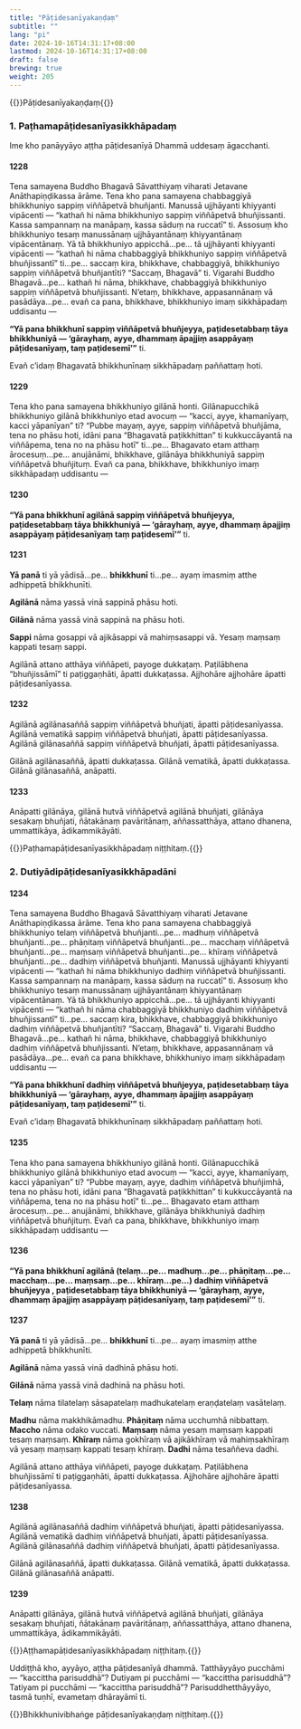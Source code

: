 ```yaml
---
title: "Pāṭidesanīyakaṇḍaṃ"
subtitle: ""
lang: "pi"
date: 2024-10-16T14:31:17+08:00
lastmod: 2024-10-16T14:31:17+08:00
draft: false
brewing: true
weight: 205
---
```


{{<subtitle>}}Pāṭidesanīyakaṇḍaṃ{{</subtitle>}}

### 1. Paṭhamapāṭidesanīyasikkhāpadaṃ

Ime kho panāyyāyo aṭṭha pāṭidesanīyā Dhammā uddesaṃ āgacchanti.

#### 1228

Tena samayena Buddho Bhagavā Sāvatthiyaṃ viharati Jetavane Anāthapiṇḍikassa ārāme. Tena kho pana samayena chabbaggiyā bhikkhuniyo sappiṃ viññāpetvā bhuñjanti. Manussā ujjhāyanti khiyyanti vipācenti — “kathañ hi nāma bhikkhuniyo sappiṃ viññāpetvā bhuñjissanti. Kassa sampannaṃ na manāpaṃ, kassa sāduṃ na ruccatī” ti. Assosuṃ kho bhikkhuniyo tesaṃ manussānaṃ ujjhāyantānaṃ khiyyantānaṃ vipācentānaṃ. Yā tā bhikkhuniyo appicchā…pe… tā ujjhāyanti khiyyanti vipācenti — “kathañ hi nāma chabbaggiyā bhikkhuniyo sappiṃ viññāpetvā bhuñjissantī” ti…pe… saccaṃ kira, bhikkhave, chabbaggiyā, bhikkhuniyo sappiṃ viññāpetvā bhuñjantīti? “Saccaṃ, Bhagavā” ti. Vigarahi Buddho Bhagavā…pe… kathañ hi nāma, bhikkhave, chabbaggiyā bhikkhuniyo sappiṃ viññāpetvā bhuñjissanti. N’etaṃ, bhikkhave, appasannānaṃ vā pasādāya…pe… evañ ca pana, bhikkhave, bhikkhuniyo imaṃ sikkhāpadaṃ uddisantu —

**“Yā pana bhikkhunī sappiṃ viññāpetvā bhuñjeyya, paṭidesetabbaṃ tāya bhikkhuniyā — ‘gārayhaṃ, ayye, dhammaṃ āpajjiṃ asappāyaṃ pāṭidesanīyaṃ, taṃ paṭidesemī’”** ti.

Evañ c’idaṃ Bhagavatā bhikkhunīnaṃ sikkhāpadaṃ paññattaṃ hoti.

#### 1229

Tena kho pana samayena bhikkhuniyo gilānā honti. Gilānapucchikā bhikkhuniyo gilānā bhikkhuniyo etad avocuṃ — “kacci, ayye, khamanīyaṃ, kacci yāpanīyan” ti? “Pubbe mayaṃ, ayye, sappiṃ viññāpetvā bhuñjāma, tena no phāsu hoti, idāni pana “Bhagavatā paṭikkhittan” ti kukkuccāyantā na viññāpema, tena no na phāsu hotī” ti…pe… Bhagavato etam atthaṃ ārocesuṃ…pe… anujānāmi, bhikkhave, gilānāya bhikkhuniyā sappiṃ viññāpetvā bhuñjituṃ. Evañ ca pana, bhikkhave, bhikkhuniyo imaṃ sikkhāpadaṃ uddisantu —

#### 1230

**“Yā pana bhikkhunī agilānā sappiṃ viññāpetvā bhuñjeyya, paṭidesetabbaṃ tāya bhikkhuniyā — ‘gārayhaṃ, ayye, dhammaṃ āpajjiṃ asappāyaṃ pāṭidesanīyaṃ taṃ paṭidesemī’”** ti.

#### 1231

**Yā panā** ti yā yādisā…pe… **bhikkhunī** ti…pe… ayaṃ imasmiṃ atthe adhippetā bhikkhunīti.

**Agilānā** nāma yassā vinā sappinā phāsu hoti.

**Gilānā** nāma yassā vinā sappinā na phāsu hoti.

**Sappi** nāma gosappi vā ajikāsappi vā mahiṃsasappi vā. Yesaṃ maṃsaṃ kappati tesaṃ sappi.

Agilānā attano atthāya viññāpeti, payoge dukkaṭaṃ. Paṭilābhena “bhuñjissāmī” ti paṭiggaṇhāti, āpatti dukkaṭassa. Ajjhohāre ajjhohāre āpatti pāṭidesanīyassa.

#### 1232

Agilānā agilānasaññā sappiṃ viññāpetvā bhuñjati, āpatti pāṭidesanīyassa. Agilānā vematikā sappiṃ viññāpetvā bhuñjati, āpatti pāṭidesanīyassa. Agilānā gilānasaññā sappiṃ viññāpetvā bhuñjati, āpatti pāṭidesanīyassa.

Gilānā agilānasaññā, āpatti dukkaṭassa. Gilānā vematikā, āpatti dukkaṭassa. Gilānā gilānasaññā, anāpatti.

#### 1233

Anāpatti gilānāya, gilānā hutvā viññāpetvā agilānā bhuñjati, gilānāya sesakaṃ bhuñjati, ñātakānaṃ pavāritānaṃ, aññassatthāya, attano dhanena, ummattikāya, ādikammikāyāti.

{{<eop>}}Paṭhamapāṭidesanīyasikkhāpadaṃ niṭṭhitaṃ.{{</eop>}}

### 2. Dutiyādipāṭidesanīyasikkhāpadāni

#### 1234

Tena samayena Buddho Bhagavā Sāvatthiyaṃ viharati Jetavane Anāthapiṇḍikassa ārāme. Tena kho pana samayena chabbaggiyā bhikkhuniyo telaṃ viññāpetvā bhuñjanti…pe… madhuṃ viññāpetvā bhuñjanti…pe… phāṇitaṃ viññāpetvā bhuñjanti…pe… macchaṃ viññāpetvā bhuñjanti…pe… maṃsaṃ viññāpetvā bhuñjanti…pe… khīraṃ viññāpetvā bhuñjanti…pe… dadhiṃ viññāpetvā bhuñjanti. Manussā ujjhāyanti khiyyanti vipācenti — “kathañ hi nāma bhikkhuniyo dadhiṃ viññāpetvā bhuñjissanti. Kassa sampannaṃ na manāpaṃ, kassa sāduṃ na ruccatī” ti. Assosuṃ kho bhikkhuniyo tesaṃ manussānaṃ ujjhāyantānaṃ khiyyantānaṃ vipācentānaṃ. Yā tā bhikkhuniyo appicchā…pe… tā ujjhāyanti khiyyanti vipācenti — “kathañ hi nāma chabbaggiyā bhikkhuniyo dadhiṃ viññāpetvā bhuñjissantī” ti…pe… saccaṃ kira, bhikkhave, chabbaggiyā bhikkhuniyo dadhiṃ viññāpetvā bhuñjantīti? “Saccaṃ, Bhagavā” ti. Vigarahi Buddho Bhagavā…pe… kathañ hi nāma, bhikkhave, chabbaggiyā bhikkhuniyo dadhiṃ viññāpetvā bhuñjissanti. N’etaṃ, bhikkhave, appasannānaṃ vā pasādāya…pe… evañ ca pana bhikkhave, bhikkhuniyo imaṃ sikkhāpadaṃ uddisantu —

**“Yā pana bhikkhunī dadhiṃ viññāpetvā bhuñjeyya, paṭidesetabbaṃ tāya bhikkhuniyā — ‘gārayhaṃ, ayye, dhammaṃ āpajjiṃ asappāyaṃ pāṭidesanīyaṃ, taṃ paṭidesemī’”** ti.

Evañ c’idaṃ Bhagavatā bhikkhunīnaṃ sikkhāpadaṃ paññattaṃ hoti.

#### 1235

Tena kho pana samayena bhikkhuniyo gilānā honti. Gilānapucchikā bhikkhuniyo gilānā bhikkhuniyo etad avocuṃ — “kacci, ayye, khamanīyaṃ, kacci yāpanīyan” ti? “Pubbe mayaṃ, ayye, dadhiṃ viññāpetvā bhuñjimhā, tena no phāsu hoti, idāni pana “Bhagavatā paṭikkhittan” ti kukkuccāyantā na viññāpema, tena no na phāsu hotī” ti…pe… Bhagavato etam atthaṃ ārocesuṃ…pe… anujānāmi, bhikkhave, gilānāya bhikkhuniyā dadhiṃ viññāpetvā bhuñjituṃ. Evañ ca pana, bhikkhave, bhikkhuniyo imaṃ sikkhāpadaṃ uddisantu —

#### 1236

**“Yā pana bhikkhunī agilānā (telaṃ…pe… madhuṃ…pe… phāṇitaṃ…pe… macchaṃ…pe… maṃsaṃ…pe… khīraṃ…pe…) dadhiṃ viññāpetvā bhuñjeyya , paṭidesetabbaṃ tāya bhikkhuniyā — ‘gārayhaṃ, ayye, dhammaṃ āpajjiṃ asappāyaṃ pāṭidesanīyaṃ, taṃ paṭidesemī’”** ti.

#### 1237

**Yā panā** ti yā yādisā…pe… **bhikkhunī** ti…pe… ayaṃ imasmiṃ atthe adhippetā bhikkhunīti.

**Agilānā** nāma yassā vinā dadhinā phāsu hoti.

**Gilānā** nāma yassā vinā dadhinā na phāsu hoti.

**Telaṃ** nāma tilatelaṃ sāsapatelaṃ madhukatelaṃ eraṇḍatelaṃ vasātelaṃ.

**Madhu** nāma makkhikāmadhu. **Phāṇitaṃ** nāma ucchumhā nibbattaṃ. **Maccho** nāma odako vuccati. **Maṃsaṃ** nāma yesaṃ maṃsaṃ kappati tesaṃ maṃsaṃ. **Khīraṃ** nāma gokhīraṃ vā ajikākhīraṃ vā mahiṃsakhīraṃ vā yesaṃ maṃsaṃ kappati tesaṃ khīraṃ. **Dadhi** nāma tesaññeva dadhi.

Agilānā attano atthāya viññāpeti, payoge dukkaṭaṃ. Paṭilābhena bhuñjissāmī ti paṭiggaṇhāti, āpatti dukkaṭassa. Ajjhohāre ajjhohāre āpatti pāṭidesanīyassa.

#### 1238

Agilānā agilānasaññā dadhiṃ viññāpetvā bhuñjati, āpatti pāṭidesanīyassa. Agilānā vematikā dadhiṃ viññāpetvā bhuñjati, āpatti pāṭidesanīyassa. Agilānā gilānasaññā dadhiṃ viññāpetvā bhuñjati, āpatti pāṭidesanīyassa.

Gilānā agilānasaññā, āpatti dukkaṭassa. Gilānā vematikā, āpatti dukkaṭassa. Gilānā gilānasaññā anāpatti.

#### 1239

Anāpatti gilānāya, gilānā hutvā viññāpetvā agilānā bhuñjati, gilānāya sesakaṃ bhuñjati, ñātakānaṃ pavāritānaṃ, aññassatthāya, attano dhanena, ummattikāya, ādikammikāyāti.

{{<eop>}}Aṭṭhamapāṭidesanīyasikkhāpadaṃ niṭṭhitaṃ.{{</eop>}}

Uddiṭṭhā kho, ayyāyo, aṭṭha pāṭidesanīyā dhammā. Tatthāyyāyo pucchāmi — “kaccittha parisuddhā”? Dutiyam pi pucchāmi — “kaccittha parisuddhā”? Tatiyam pi pucchāmi — “kaccittha parisuddhā”? Parisuddhetthāyyāyo, tasmā tuṇhī, evametaṃ dhārayāmī ti.

{{<eop>}}Bhikkhunivibhaṅge pāṭidesanīyakaṇḍaṃ niṭṭhitaṃ.{{</eop>}}